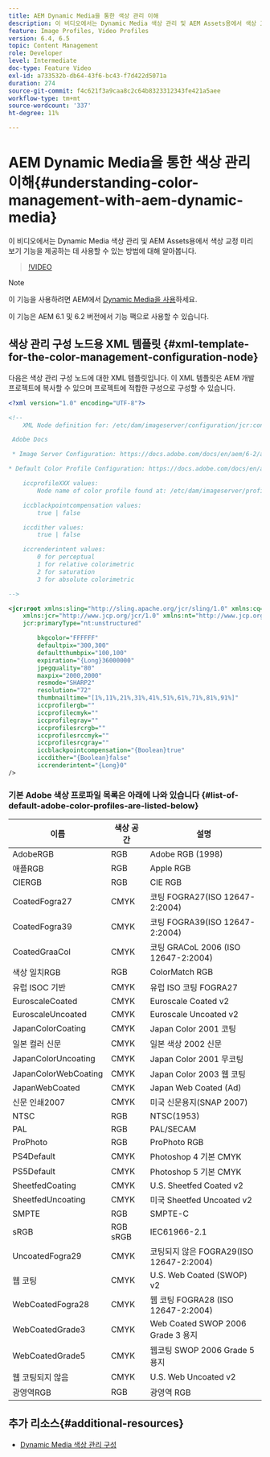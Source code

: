 ```yaml
---
title: AEM Dynamic Media을 통한 색상 관리 이해
description: 이 비디오에서는 Dynamic Media 색상 관리 및 AEM Assets용에서 색상 교정 미리 보기 기능을 제공하는 데 사용할 수 있는 방법에 대해 알아봅니다.
feature: Image Profiles, Video Profiles
version: 6.4, 6.5
topic: Content Management
role: Developer
level: Intermediate
doc-type: Feature Video
exl-id: a733532b-db64-43f6-bc43-f7d422d5071a
duration: 274
source-git-commit: f4c621f3a9caa8c2c64b8323312343fe421a5aee
workflow-type: tm+mt
source-wordcount: '337'
ht-degree: 11%

---
```


# AEM Dynamic Media을 통한 색상 관리 이해{#understanding-color-management-with-aem-dynamic-media}

이 비디오에서는 Dynamic Media 색상 관리 및 AEM Assets용에서 색상 교정 미리 보기 기능을 제공하는 데 사용할 수 있는 방법에 대해 알아봅니다.

>[!VIDEO](https://video.tv.adobe.com/v/16792?quality=12&learn=on)

>[!NOTE]
>
>이 기능을 사용하려면 AEM에서 [Dynamic Media을 사용](https://experienceleague.adobe.com/docs/experience-manager-release-information/aem-release-updates/previous-updates/aem-previous-versions.html)하세요.

이 기능은 AEM 6.1 및 6.2 버전에서 기능 팩으로 사용할 수 있습니다.

## 색상 관리 구성 노드용 XML 템플릿 {#xml-template-for-the-color-management-configuration-node}

다음은 색상 관리 구성 노드에 대한 XML 템플릿입니다. 이 XML 템플릿은 AEM 개발 프로젝트에 복사할 수 있으며 프로젝트에 적합한 구성으로 구성할 수 있습니다.

```xml
<?xml version="1.0" encoding="UTF-8"?>

<!--
    XML Node definition for: /etc/dam/imageserver/configuration/jcr:content/settings

 Adobe Docs

 * Image Server Configuration: https://docs.adobe.com/docs/en/aem/6-2/administer/content/dynamic-media/config-dynamic.html#Configuring%20Dynamic%20Media%20Image%20Settings

* Default Color Profile Configuration: https://docs.adobe.com/docs/en/aem/6-1/administer/content/dynamic-media/config-dynamic.html#Configuring%20the%20default%20color%20profiles

    iccprofileXXX values:
        Node name of color profile found at: /etc/dam/imageserver/profiles

    iccblackpointcompensation values:
        true | false

    iccdither values:
        true | false

    iccrenderintent values:
        0 for perceptual
        1 for relative colorimetric
        2 for saturation
        3 for absolute colorimetric

-->

<jcr:root xmlns:sling="http://sling.apache.org/jcr/sling/1.0" xmlns:cq="http://www.day.com/jcr/cq/1.0"
    xmlns:jcr="http://www.jcp.org/jcr/1.0" xmlns:nt="http://www.jcp.org/jcr/nt/1.0"
    jcr:primaryType="nt:unstructured"

        bkgcolor="FFFFFF"
        defaultpix="300,300"
        defaultthumbpix="100,100"
        expiration="{Long}36000000"
        jpegquality="80"
        maxpix="2000,2000"
        resmode="SHARP2"
        resolution="72"
        thumbnailtime="[1%,11%,21%,31%,41%,51%,61%,71%,81%,91%]"
        iccprofilergb=""
        iccprofilecmyk=""
        iccprofilegray=""
        iccprofilesrcrgb=""
        iccprofilesrccmyk=""
        iccprofilesrcgray=""
        iccblackpointcompensation="{Boolean}true"
        iccdither="{Boolean}false"
        iccrenderintent="{Long}0"
/>
```

### 기본 Adobe 색상 프로파일 목록은 아래에 나와 있습니다 {#list-of-default-adobe-color-profiles-are-listed-below}

| 이름 | 색상 공간 | 설명 |
| ------------------- | ---------- | ------------------------------------- |
| AdobeRGB | RGB | Adobe RGB (1998) |
| 애플RGB | RGB | Apple RGB |
| CIERGB | RGB | CIE RGB |
| CoatedFogra27 | CMYK | 코팅 FOGRA27(ISO 12647-2:2004) |
| CoatedFogra39 | CMYK | 코팅 FOGRA39(ISO 12647-2:2004) |
| CoatedGraaCol | CMYK | 코팅 GRACoL 2006 (ISO 12647-2:2004) |
| 색상 일치RGB | RGB | ColorMatch RGB |
| 유럽 ISOC 기반 | CMYK | 유럽 ISO 코팅 FOGRA27 |
| EuroscaleCoated | CMYK | Euroscale Coated v2 |
| EuroscaleUncoated | CMYK | Euroscale Uncoated v2 |
| JapanColorCoating | CMYK | Japan Color 2001 코팅 |
| 일본 컬러 신문 | CMYK | 일본 색상 2002 신문 |
| JapanColorUncoating | CMYK | Japan Color 2001 무코팅 |
| JapanColorWebCoating | CMYK | Japan Color 2003 웹 코팅 |
| JapanWebCoated | CMYK | Japan Web Coated (Ad) |
| 신문 인쇄2007 | CMYK | 미국 신문용지(SNAP 2007) |
| NTSC | RGB | NTSC(1953) |
| PAL | RGB | PAL/SECAM |
| ProPhoto | RGB | ProPhoto RGB |
| PS4Default | CMYK | Photoshop 4 기본 CMYK |
| PS5Default | CMYK | Photoshop 5 기본 CMYK |
| SheetfedCoating | CMYK | U.S. Sheetfed Coated v2 |
| SheetfedUncoating | CMYK | 미국 Sheetfed Uncoated v2 |
| SMPTE | RGB | SMPTE-C |
| sRGB | RGB sRGB | IEC61966-2.1 |
| UncoatedFogra29 | CMYK | 코팅되지 않은 FOGRA29(ISO 12647-2:2004) |
| 웹 코팅 | CMYK | U.S. Web Coated (SWOP) v2 |
| WebCoatedFogra28 | CMYK | 웹 코팅 FOGRA28 (ISO 12647-2:2004) |
| WebCoatedGrade3 | CMYK | Web Coated SWOP 2006 Grade 3 용지 |
| WebCoatedGrade5 | CMYK | 웹코팅 SWOP 2006 Grade 5 용지 |
| 웹 코팅되지 않음 | CMYK | U.S. Web Uncoated v2 |
| 광영역RGB | RGB | 광영역 RGB |

## 추가 리소스{#additional-resources}

* [Dynamic Media 색상 관리 구성](https://helpx.adobe.com/experience-manager/6-5/assets/using/config-dynamic.html#ConfiguringDynamicMediaColorManagement)

